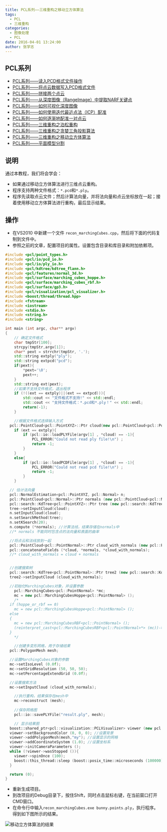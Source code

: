 ```yaml
---
title: PCL系列——三维重构之移动立方体算法
tags: 
  - PCL
  - 三维重构
categories:
  - 图像处理
  - PCL
date: 2016-04-01 13:24:00
author: 张学志
---
```





## PCL系列
* [PCL系列——读入PCD格式文件操作](http://zhangxuezhi.com/2016/03/30/PCL%E7%B3%BB%E5%88%97%E2%80%94%E2%80%94%E8%AF%BB%E5%85%A5PCD%E6%A0%BC%E5%BC%8F%E6%96%87%E4%BB%B6/)
* [PCL系列——将点云数据写入PCD格式文件](http://zhangxuezhi.com/2016/03/30/PCL%E7%B3%BB%E5%88%97%E2%80%94%E2%80%94%E5%B0%86%E7%82%B9%E4%BA%91%E6%95%B0%E6%8D%AE%E5%86%99%E5%85%A5PCD%E6%A0%BC%E5%BC%8F%E6%96%87%E4%BB%B6/)
* [PCL系列——拼接两个点云](http://zhangxuezhi.com/2016/04/20/PCL%E7%B3%BB%E5%88%97%E2%80%94%E2%80%94%E6%8B%BC%E6%8E%A5%E4%B8%A4%E4%B8%AA%E7%82%B9%E4%BA%91/)
* [PCL系列——从深度图像（RangeImage）中提取NARF关键点](http://zhangxuezhi.com/2016/03/30/PCL%E7%B3%BB%E5%88%97%E2%80%94%E2%80%94%E4%BB%8E%E6%B7%B1%E5%BA%A6%E5%9B%BE%E5%83%8F%EF%BC%88RangeImage%EF%BC%89%E4%B8%AD%E6%8F%90%E5%8F%96NARF%E5%85%B3%E9%94%AE%E7%82%B9/)
* [PCL系列——如何可视化深度图像](http://zhangxuezhi.com/2016/03/30/PCL%E7%B3%BB%E5%88%97%E2%80%94%E2%80%94%E5%A6%82%E4%BD%95%E5%8F%AF%E8%A7%86%E5%8C%96%E6%B7%B1%E5%BA%A6%E5%9B%BE%E5%83%8F/)
* [PCL系列——如何使用迭代最近点法（ICP）配准](http://zhangxuezhi.com/2016/03/31/PCL%E7%B3%BB%E5%88%97%E2%80%94%E2%80%94%E5%A6%82%E4%BD%95%E4%BD%BF%E7%94%A8%E8%BF%AD%E4%BB%A3%E6%9C%80%E8%BF%91%E7%82%B9%E6%B3%95%EF%BC%88ICP%EF%BC%89%E9%85%8D%E5%87%86/)
* [PCL系列——如何逐渐地配准一对点云](http://zhangxuezhi.com/2016/04/01/PCL%E7%B3%BB%E5%88%97%E2%80%94%E2%80%94%E5%A6%82%E4%BD%95%E9%80%90%E6%B8%90%E5%9C%B0%E9%85%8D%E5%87%86%E4%B8%80%E5%AF%B9%E7%82%B9%E4%BA%91/)
* [PCL系列——三维重构之泊松重构](http://zhangxuezhi.com/2016/04/01/PCL%E7%B3%BB%E5%88%97%E2%80%94%E2%80%94%E4%B8%89%E7%BB%B4%E9%87%8D%E6%9E%84%E4%B9%8B%E6%B3%8A%E6%9D%BE%E9%87%8D%E6%9E%84/)
* [PCL系列——三维重构之贪婪三角投影算法](http://zhangxuezhi.com/2016/04/01/PCL%E7%B3%BB%E5%88%97%E2%80%94%E2%80%94%E4%B8%89%E7%BB%B4%E9%87%8D%E6%9E%84%E4%B9%8B%E8%B4%AA%E5%A9%AA%E4%B8%89%E8%A7%92%E6%8A%95%E5%BD%B1%E7%AE%97%E6%B3%95/)
* [PCL系列——三维重构之移动立方体算法](http://zhangxuezhi.com/2016/04/01/PCL%E7%B3%BB%E5%88%97%E2%80%94%E2%80%94%E4%B8%89%E7%BB%B4%E9%87%8D%E6%9E%84%E4%B9%8B%E7%A7%BB%E5%8A%A8%E7%AB%8B%E6%96%B9%E4%BD%93%E7%AE%97%E6%B3%95/)
* [PCL系列——平面模型分割](http://zhangxuezhi.com/2016/04/20/PCL%E7%B3%BB%E5%88%97%E2%80%94%E2%80%94%E5%B9%B3%E9%9D%A2%E6%A8%A1%E5%9E%8B%E5%88%86%E5%89%B2/)


## 说明
通过本教程，我们将会学会：

* 如果通过移动立方体算法进行三维点云重构。
* 程序支持两种文件格式：`*.pcd`和`*.ply`。
* 程序先读取点云文件；然后计算法向量，并将法向量和点云坐标放在一起；接着使用移动立方体算法进行重构，最后显示结果。

<!-- more -->

## 操作

* 在VS2010 中新建一个文件 `recon_marchingCubes.cpp`，然后将下面的代码复制到文件中。
* 参照之前的文章，配置项目的属性。设置包含目录和库目录和附加依赖项。

``` cpp
#include <pcl/point_types.h>
#include <pcl/io/pcd_io.h>
#include <pcl/io/ply_io.h>
#include <pcl/kdtree/kdtree_flann.h>
#include <pcl/features/normal_3d.h>
#include <pcl/surface/marching_cubes_hoppe.h>
#include <pcl/surface/marching_cubes_rbf.h>
#include <pcl/surface/gp3.h>
#include <pcl/visualization/pcl_visualizer.h>
#include <boost/thread/thread.hpp>
#include <fstream>
#include <iostream>
#include <stdio.h>
#include <string.h>
#include <string>

int main (int argc, char** argv)
{
	// 确定文件格式
	char tmpStr[100];
	strcpy(tmpStr,argv[1]);
	char* pext = strrchr(tmpStr, '.');
	std::string extply("ply");
	std::string extpcd("pcd");
	if(pext){
		*pext='\0';
		pext++;
	}
	std::string ext(pext);
	//如果不支持文件格式，退出程序
	if (!((ext == extply)||(ext == extpcd))){
		std::cout << "文件格式不支持!" << std::endl;
		std::cout << "支持文件格式：*.pcd和*.ply！" << std::endl;
		return(-1);
	}

	//根据文件格式选择输入方式
  pcl::PointCloud<pcl::PointXYZ>::Ptr cloud(new pcl::PointCloud<pcl::PointXYZ>) ; //创建点云对象指针，用于存储输入
	if (ext == extply){
		if (pcl::io::loadPLYFile(argv[1] , *cloud) == -1){
			PCL_ERROR("Could not read ply file!\n") ;
			return -1;
		}
	}
	else{
		if (pcl::io::loadPCDFile(argv[1] , *cloud) == -1){
			PCL_ERROR("Could not read pcd file!\n") ;
			return -1;
		}
	}

  // 估计法向量
  pcl::NormalEstimation<pcl::PointXYZ, pcl::Normal> n;
  pcl::PointCloud<pcl::Normal>::Ptr normals (new pcl::PointCloud<pcl::Normal>);
  pcl::search::KdTree<pcl::PointXYZ>::Ptr tree (new pcl::search::KdTree<pcl::PointXYZ>);
  tree->setInputCloud(cloud);
  n.setInputCloud(cloud);
  n.setSearchMethod(tree);
  n.setKSearch(20);
  n.compute (*normals); //计算法线，结果存储在normals中
  //* normals 不能同时包含点的法向量和表面的曲率

  //将点云和法线放到一起
  pcl::PointCloud<pcl::PointNormal>::Ptr cloud_with_normals (new pcl::PointCloud<pcl::PointNormal>);
  pcl::concatenateFields (*cloud, *normals, *cloud_with_normals);
  //* cloud_with_normals = cloud + normals


  //创建搜索树
  pcl::search::KdTree<pcl::PointNormal>::Ptr tree2 (new pcl::search::KdTree<pcl::PointNormal>);
  tree2->setInputCloud (cloud_with_normals);

  //初始化MarchingCubes对象，并设置参数
	pcl::MarchingCubes<pcl::PointNormal> *mc;
	mc = new pcl::MarchingCubesHoppe<pcl::PointNormal> ();
	/*
  if (hoppe_or_rbf == 0)
    mc = new pcl::MarchingCubesHoppe<pcl::PointNormal> ();
  else
  {
    mc = new pcl::MarchingCubesRBF<pcl::PointNormal> ();
    (reinterpret_cast<pcl::MarchingCubesRBF<pcl::PointNormal>*> (mc))->setOffSurfaceDisplacement (off_surface_displacement);
  }
	*/

	//创建多变形网格，用于存储结果
  pcl::PolygonMesh mesh;

  //设置MarchingCubes对象的参数
  mc->setIsoLevel (0.0f);
  mc->setGridResolution (50, 50, 50);
  mc->setPercentageExtendGrid (0.0f);

  //设置搜索方法
  mc->setInputCloud (cloud_with_normals);

	//执行重构，结果保存在mesh中
	mc->reconstruct (mesh);
	
	//保存网格图
	pcl::io::savePLYFile("result.ply", mesh);

	// 显示结果图
  boost::shared_ptr<pcl::visualization::PCLVisualizer> viewer (new pcl::visualization::PCLVisualizer ("3D Viewer"));
  viewer->setBackgroundColor (0, 0, 0); //设置背景
  viewer->addPolygonMesh(mesh,"my"); //设置显示的网格
  viewer->addCoordinateSystem (1.0); //设置坐标系
  viewer->initCameraParameters ();
  while (!viewer->wasStopped ()){
    viewer->spinOnce (100);
    boost::this_thread::sleep (boost::posix_time::microseconds (100000));
  }

  return (0);
}

```

* 重新生成项目。
* 到改项目的Debug目录下，按住Shift，同时点击鼠标右键，在当前窗口打开CMD窗口。
* 在命令行中输入`recon_marchingCubes.exe bunny.points.ply`，执行程序。得到如下图所示的结果。

![移动立方体算法的结果](http://img.blog.csdn.net/20160401095126535)

